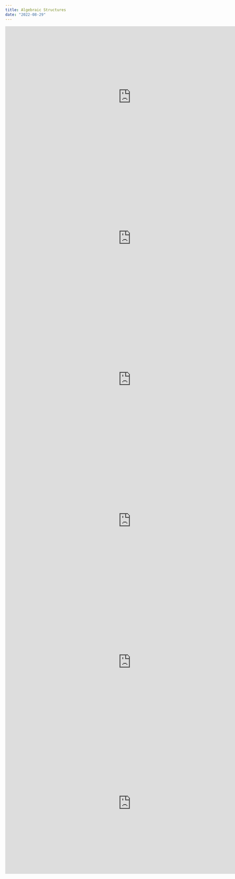 ```yaml
---
title: Algebraic Structures
date: "2022-08-29"
---
```


<iframe style="border:none" width="800" height="450" src="https://whimsical.com/embed/3ngwuXfW8RS8UZrrCT4Jga"></iframe>

<iframe style="border:none" width="800" height="450" src="https://whimsical.com/embed/FB1GJGcifHVAyQ1QbvzdGU"></iframe>

<iframe style="border:none" width="800" height="450" src="https://whimsical.com/embed/Puse5iQEXdJBzhYyvSVKDy"></iframe>

<iframe style="border:none" width="800" height="450" src="https://whimsical.com/embed/TRVMJBcsES131HqGQ8g3Zu"></iframe>

<iframe style="border:none" width="800" height="450" src="https://whimsical.com/embed/6pA6gPpyBpYmX2zekRsGHc"></iframe>

<iframe style="border:none" width="800" height="450" src="https://whimsical.com/embed/MYEEgWAH6Gqa9VGXxAz1Vu"></iframe>


